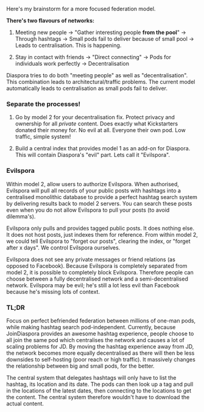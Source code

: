 Here's my brainstorm for a more focused federation model.

**There's two flavours of networks:**

1. Meeting new people 
-> "Gather interesting people **from the pool**" -> Through hashtags -> Small pods fail to deliver because of small pool -> Leads to centralisation. This is happening.

2. Stay in contact with friends 
-> "Direct connecting" -> Pods for individuals work perfectly ->  Decentralisation

Diaspora tries to do both "meeting people" as well as "decentralisation". This combination leads to architectural/traffic problems. The current model automatically leads to centralisation as small pods fail to deliver.

### Separate the processes!

1. Go by model 2 for your decentralisation fix. Protect privacy and ownership for all _private_ content. Does exactly what Kickstarters donated their money for. No evil at all. Everyone their own pod. Low traffic, simple system! 

2. Build a central index that provides model 1 as an add-on for Diaspora. This will contain Diaspora's "evil" part. Lets call it "Evilspora".

### Evilspora

Within model 2, allow users to authorize Evilspora. When authorised, Evilspora will pull all records of your public posts with hashtags into a centralised monolithic database to provide a perfect hashtag search system by delivering results back to model 2 servers. You can search these posts even when you do not allow Evilspora to pull your posts (to avoid dilemma's).

Evilspora only pulls and provides tagged public posts. It does nothing else. It does not host posts, just indexes them for reference. From within model 2, we could tell Evilspora to "forget our posts", clearing the index, or "forget after x days". We control Evilspora ourselves.

Evilspora does not see any private messages or friend relations (as opposed to Facebook). Because Evilspora is completely separated from model 2, it is possible to completely block Evilspora. Therefore people can choose between a fully decentralised network and a semi-decentralised network. Evilspora may be evil; he's still a lot less evil than Facebook because he's missing lots of context.

### TL;DR
Focus on perfect befriended federation between millions of one-man pods, while making hashtag search pod-independent. Currently, because JoinDiaspora provides an awesome hashtag experience, people choose to all join the same pod which centralises the network and causes a lot of scaling problems for JD. By moving the hashtag experience away from JD, the network becomes more equally decentralised as there will then be less downsides to self-hosting (poor reach or high traffic). It massively changes the relationship between big and small pods, for the better.

The central system that delegates hashtags will only have to list the hashtag, its location and its date. The pods can then look up a tag and pull in the locations of the latest dates, then connecting to the locations to get the content. The central system therefore wouldn't have to download the actual content.